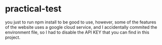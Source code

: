 # practical-test

you just to run npm install to be good to use, however, some of the features of the website uses a google cloud service, and I accidentally commited the environment file, so I had to disable the API KEY that you can find in this project. 

